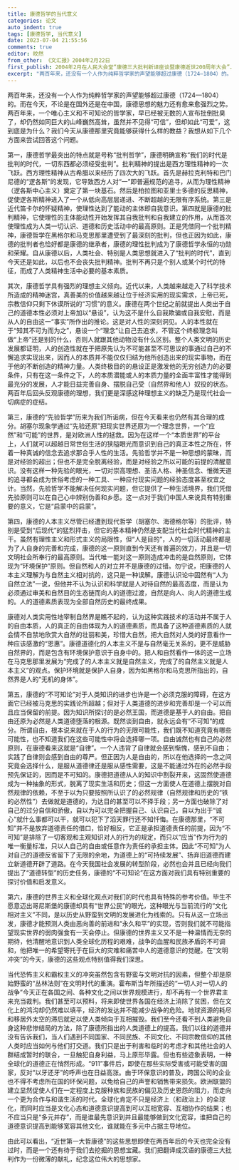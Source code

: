 ```yaml
---
title: 康德哲学的当代意义
categories: 论文
auto_indent: true
tags: [康德哲学, 当代意义]
date: 2023-07-04 21:55:56
comments: true
editor: 皎然
from_other: 《文汇报》2004年2月22日
first_publish: 2004年2月在人民大会堂“康德三大批判新译座谈暨康德逝世200周年大会”上的发言
excerpt: "两百年来，还没有一个人作为纯粹哲学家的声望能够超过康德（1724—1804）的。而在今天，不论是在国外还是在中国，康德思想的魅力还有愈来愈强烈之势。两百年来，一个唯心主义和不可知论的哲学家，早已经被无数的人宣布批倒批臭了，却仍然如同巨大的山峰巍然高耸，虽然并不见得“可信”，但却如此“可爱”，这到底是为什么？我们今天从康德那里究竟能够获得什么样的教益？我想从如下几个方面来尝试回答这个问题。"
---
```

两百年来，还没有一个人作为纯粹哲学家的声望能够超过康德（1724—1804）的。而在今天，不论是在国外还是在中国，康德思想的魅力还有愈来愈强烈之势。两百年来，一个唯心主义和不可知论的哲学家，早已经被无数的人宣布批倒批臭了，却仍然如同巨大的山峰巍然高耸，虽然并不见得“可信”，但却如此“可爱”，这到底是为什么？我们今天从康德那里究竟能够获得什么样的教益？我想从如下几个方面来尝试回答这个问题。

第一，康德哲学最突出的特点就是号称“批判哲学”，康德明确宣称“我们的时代是批判的时代，一切东西都必须经受批判”。批判精神的提出是西方理性精神的一次飞跃。西方理性精神从古希腊以来经历了四次大的飞跃。首先是赫拉克利特和巴门尼德的“逻各斯”的发现，它导致西方人对“一”即普遍规范的追寻，从而为理性精神（逻各斯中心主义）奠定了第一块基石。然后是柏拉图和亚里士多德的反思精神，促使逻各斯精神进入了一个从低向高层层递进、不断超越的无限有序系统。第三是近代笛卡尔的怀疑精神，使理性达到了能动的主体即自我意识。第四就是康德的批判精神，它使理性的主体能动性开始发挥其自我批判和自我建立的作用，从而首次使理性成为人类一切认识、道德和历史活动中的最高原则。正是凭借同一个批判精神，康德哲学在黑格尔和马克思那里遭受到了最深刻的批判，但也正因为如此，康德的批判者也恰好都是康德的继承者，康德的理性批判成为了康德哲学永恒的功勋和荣耀。自从康德以后，人类社会、特别是人类思想就进入了“批判的时代”，直到今天还是如此，以后也不会丧失批判精神。批判不再只是个别人或某个时代的特征，而成了人类精神生活中必要的基本素质。

其次，康德哲学具有强烈的理想主义倾向。近代以来，人类越来越走入了科学技术所造成的精神迷宫，真善美的价值越来越让位于经济实用的现实需求，上帝已死，宗教信仰只剩下休谟所说的“习惯”的意义。康德在两个世纪之前就提出人类出于自己的道德本性必须对上帝加以“悬设”，认为这不是什么自我欺骗或自我安慰，而是从人的自由这一“事实”所作出的推论。这是对人性的深刻洞见。人的本性就在于“知其不可为而为之”，悬设一个“理念”让自己去追求，不管这个终极理念叫做“上帝”还是别的什么，否则人就跟其他动物没有什么区别。整个人类文明的历史发展都证明，人的创造性就在于把原先认为不可能甚至不可思议的事通过自己的不懈追求实现出来，因而人的本质并不能仅仅归结为他所创造出来的现实事物，而在于他的不断创造的精神力量。人类终极目的的悬设正是激发他的无穷创造力的必要条件，只有在这一条件之下，人的本质潜能或人的本质力量的全面丰富性才能得到最充分的发展，人才能日益完善自身、摆脱自己受（自然界和他人）奴役的状态。两百年后回头反观康德的理想，我们更是深感这种理想主义的缺乏乃是现代社会一切病症的症结。

第三，康德的“先验哲学”历来为我们所诟病，但在今天看来也仍然有其合理的成分。胡塞尔现象学通过“先验还原”把现实世界还原为一个理念世界，一个“应然”和“可能”的世界，是对欧洲人性的拯救。因为在这样一个“本质世界”的平台上，人们就可以超越日常世俗生活的狭隘眼光而意识到自己的真正本性之所在，怀着一种真诚的信念去追求那合乎人性的生活。先验哲学并不是一种思想的蒙昧，而是对经验的超出；但也不是完全脱离经验，而是对经验之所以可能的前提的清醒意识。没有这样一种先验的眼光，一切对崇高理想、圣洁人格、神圣信念、惟微天道的追寻都会成为世俗考虑的一种工具、一种应付现实问题的经验态度甚至权宜之计。当然，先验哲学不能解决任何现实问题，但它提供了一种生活境界，我们凭借先验原则可以在自己心中辨别伪善和乡愿。这一点对于我们中国人来说具有特别重要的意义，它是“启蒙中的启蒙”。

第四，康德的人本主义尽管已经遭到现代哲学（胡塞尔、海德格尔等）的批评，特别是受到“后现代”的猛烈抨击，但它的基本精神仍然是支配当代社会时代精神的主干。虽然有理性主义和形式主义的局限性，但“人是目的”，人的一切活动最终都是为了人自身的完善和完成，康德的这一原则直到今天还有普遍的效力，并且是一切文明社会所奉行的最高原则。当代唯一能对这一原则造成冲击的是自然原则，它体现为“环境保护”原则。但自然和人的对立并不是康德的过错。勿宁说，把康德的人本主义理解为与自然主义相对抗的，这只是一种误解。康德认识论中固然有“人为自然立法”一说，但他并不认为认识和科学就是人对待自然的最高态度，而是认为必须通过审美和自然目的生态链而向人的道德过渡，自然是向人、向人的道德生成的。人的道德素质表现为全部自然历史的最终成果。

康德对人类实用性地宰制自然界是瞧不起的，认为这种实践技术的活动并不属于人的自由本质，人的真正的自由体现为人的道德素质，而具备了这种道德素质的人就会情不自禁地欣赏大自然的壮丽和美，珍惜大自然，把大自然对人类的好意看作一种应该感激的“恩惠”。康德道德化的人本主义不是与自然毫无关系的，更不是威胁自然界的，而是包含有环境保护意识于自身中的。把人和自然看作一体的这一立场在马克思那里发展为“完成了的人本主义就是自然主义，完成了的自然主义就是人本主义”的观点。保护环境就是保护人自身，因为如黑格尔和马克思所指出的，自然界是人的“无机的身体”。

第五，康德的“不可知论”对于人类知识的进步也许是一个必须克服的障碍，在这方面它已经被马克思的实践论所超越；但对于人类道德的进步和完善却是一个可以而且应当保留的前提。因为知识所探讨的是必然王国，而道德是基于人的自由。把自由还原为必然是人类道德堕落的根源。既然谈到自由，就永远会有“不可知”的成分。所谓自由，根本说来就在于人的行为的无限可能性，我们既不知道究竟有哪些可能性，也不知道我们在这些可能性中将会选择哪一项。自由诚然也有自己的必然原则，在康德看来这就是“自律”。一个人违背了自律就会感到惭愧，感到不自由；实践了自律则会感到自由的尊严。但正因为人是自由的，所以在他选择的一念之间究竟会选择什么，是服从道德律还是服从感性需要，这是不能通过外在的必然手段预先保证的，因而是不可知的。康德把道德从人的知识中割裂开来，这固然使道德成为一种抽象的形式，脱离了现实生活和历史；但这一方面使人在道德上摆脱对自然规律的依赖，不至于以为只要按照所认识了的必然规律（自然规律和历史的“铁的必然性”）去做就是道德的，为达目的甚至可以不择手段；另一方面也破除了对自己的过分自信和骄傲，自以为可以完全把握自己、认识自己，自以为出于“诚心”就什么事都可以干，就可以犯下了滔天罪行还不知忏悔。在康德那里，“不可知”并不是放弃道德责任的借口，恰好相反，它正是承担道德责任的前提，因为“不可知”是排除了一切客观和主观知识对人的行为的规定，而只以“应当”作为行为的唯一衡量标准，只以人自己的自由或任意作为责任的承担主体。因此“不可知”为人对自己的道德反省留下了无限的余地，为道德上的“可持续发展”、扬弃旧道德而建立新道德开辟了道路。在今天我国社会发展的转型阶段，必然也会并且已经向我们提出了“道德转型”的历史任务，康德的“不可知论”在这方面对我们具有特别重要的探讨价值和启发意义。

第六，康德的世界主义和全球化观点对我们的时代也具有特殊的参考价值。毕生不愿意迈出哥尼斯堡的康德却具有“世界公民”的眼光，这种眼光与当前流行的“文化相对主义”不同，是以历史从野蛮到文明的发展进化为线索的。只有从这一立场出发，康德才能预测人类由恶向善的前进和“永久和平”的实现，否则我们就不可能指望现实世界的弱肉强食有一天会停止。但康德的世界主义又不是一种温情而无奈的期待，他清醒地意识到人类全球化历程的艰难，战争的血腥和民族矛盾的不可调和，他把唯一的希望寄托于在巨大的灾难和痛苦中人的道德意识的觉醒。在“文明冲突”的今天，康德的这些观点特别值得我们深思。

当代恐怖主义和霸权主义的冲突虽然包含有野蛮与文明对抗的因素，但整个却是原始野蛮的“丛林法则”在文明时代的重演。霍布斯当年所描述的“一切人对一切人的战争”今天正在各国之间、各种文化之间以世界规模进行，却不再有一个世界君主来充当裁判。我们甚至可以预料，将来即使世界各国在经济上消除了贫困，但在文化上的鸿沟却仍然难以填平，经济的发达并不能减少战争的危险。地球资源的耗尽和移居外太空的滞后就足以使人类倾向于互相摧毁。我们至今还看不到人类避免自身这种悲惨结局的方法，除了康德所指出的人类道德上的提高。我们以往的道德并没有告诉我们，当人们遇到不同国家、不同民族、不同文化、不同宗教信仰的其他人类时应当如何与他们打交道。我们只是出于利害和临时的考虑才和其他社会的人群结成暂时的联合，一旦触犯自身利益，马上原形毕露。但也有些迹象表明，一种全球化的道德正在悄然形成。“911”事件后，即使在那些实际受害或可能受害的国家，反对“以牙还牙”的呼声也在日益高涨。由于环保意识的普及，跨国公司的企业也不得不考虑所在国的环保问题，以免给自己的声誉和销售带来损失。欧洲联盟的建立显然促使人们在一定程度上克服种族和民族的偏见及历史恩怨的阻力，而走向一个更为合作与和谐生活的时代。全球化肯定不只是经济上（和政治上）的全球化，而同时应当是文化心态和道德意识提高到可以互相宽容、互相协作的结果；也不应当只是“多元并存”，而是谁最先意识到并且最能够做到文化宽容，谁把自己的道德意识提高到能够宽容其他文化，谁就能在多元中占据主导地位。

由此可以看出，“近世第一大哲康德”的这些思想即使在两百年后的今天也完全没有过时，而是一个还有待于我们去挖掘的思想宝藏。我们把翻译成汉语的康德三大批判作为一份微薄的献礼，纪念这位伟大的思想家。
